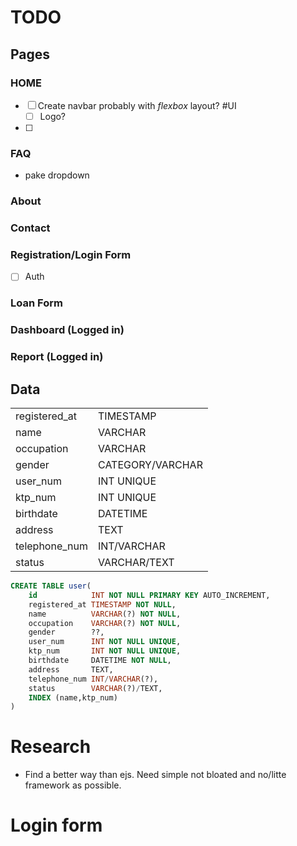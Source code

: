# TODO

## Pages

### HOME
- [ ] Create navbar probably with *flexbox* layout? #UI
    - [ ] Logo?
- [ ] 

### FAQ

- pake dropdown 

### About

### Contact


### Registration/Login Form
- [ ] Auth

### Loan Form

### Dashboard (Logged in)

### Report (Logged in)


## Data

|               |                  |
|---------------|------------------|
| registered_at | TIMESTAMP        |
| name          | VARCHAR          |
| occupation    | VARCHAR          |
| gender        | CATEGORY/VARCHAR | ??
| user_num      | INT UNIQUE       |
| ktp_num       | INT UNIQUE       |
| birthdate     | DATETIME         |
| address       | TEXT             |
| telephone_num | INT/VARCHAR      | ??
| status        | VARCHAR/TEXT     | ??

```sql
CREATE TABLE user(
    id            INT NOT NULL PRIMARY KEY AUTO_INCREMENT,
    registered_at TIMESTAMP NOT NULL,
    name          VARCHAR(?) NOT NULL,
    occupation    VARCHAR(?) NOT NULL,
    gender        ??,
    user_num      INT NOT NULL UNIQUE,
    ktp_num       INT NOT NULL UNIQUE,
    birthdate     DATETIME NOT NULL,
    address       TEXT,
    telephone_num INT/VARCHAR(?),
    status        VARCHAR(?)/TEXT,
    INDEX (name,ktp_num)
)
```
# Research
- Find a better way than ejs.  Need simple not bloated and no/litte framework as possible.
# Login form
